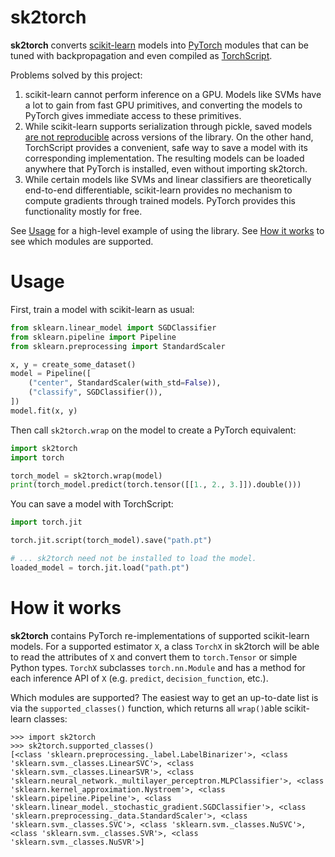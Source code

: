 # sk2torch

**sk2torch** converts [scikit-learn](https://scikit-learn.org/) models into [PyTorch](https://pytorch.org/) modules that can be tuned with backpropagation and even compiled as [TorchScript](https://pytorch.org/docs/stable/jit.html).

Problems solved by this project:
 1. scikit-learn cannot perform inference on a GPU. Models like SVMs have a lot to gain from fast GPU primitives, and converting the models to PyTorch gives immediate access to these primitives.
 2. While scikit-learn supports serialization through pickle, saved models [are not reproducible](https://scikit-learn.org/stable/modules/model_persistence.html) across versions of the library. On the other hand, TorchScript provides a convenient, safe way to save a model with its corresponding implementation. The resulting models can be loaded anywhere that PyTorch is installed, even without importing sk2torch.
 3. While certain models like SVMs and linear classifiers are theoretically end-to-end differentiable, scikit-learn provides no mechanism to compute gradients through trained models. PyTorch provides this functionality mostly for free.

See [Usage](#usage) for a high-level example of using the library. See [How it works](#how-it-works) to see which modules are supported.

# Usage

First, train a model with scikit-learn as usual:

```python
from sklearn.linear_model import SGDClassifier
from sklearn.pipeline import Pipeline
from sklearn.preprocessing import StandardScaler

x, y = create_some_dataset()
model = Pipeline([
    ("center", StandardScaler(with_std=False)),
    ("classify", SGDClassifier()),
])
model.fit(x, y)
```

Then call `sk2torch.wrap` on the model to create a PyTorch equivalent:

```python
import sk2torch
import torch

torch_model = sk2torch.wrap(model)
print(torch_model.predict(torch.tensor([[1., 2., 3.]]).double()))
```

You can save a model with TorchScript:

```python
import torch.jit

torch.jit.script(torch_model).save("path.pt")

# ... sk2torch need not be installed to load the model.
loaded_model = torch.jit.load("path.pt")
```

# How it works

**sk2torch** contains PyTorch re-implementations of supported scikit-learn models. For a supported estimator `X`, a class `TorchX` in sk2torch will be able to read the attributes of `X` and convert them to `torch.Tensor` or simple Python types. `TorchX` subclasses `torch.nn.Module` and has a method for each inference API of `X` (e.g. `predict`, `decision_function`, etc.).

Which modules are supported? The easiest way to get an up-to-date list is via the `supported_classes()` function, which returns all `wrap()`able scikit-learn classes:

```
>>> import sk2torch
>>> sk2torch.supported_classes()
[<class 'sklearn.preprocessing._label.LabelBinarizer'>, <class 'sklearn.svm._classes.LinearSVC'>, <class 'sklearn.svm._classes.LinearSVR'>, <class 'sklearn.neural_network._multilayer_perceptron.MLPClassifier'>, <class 'sklearn.kernel_approximation.Nystroem'>, <class 'sklearn.pipeline.Pipeline'>, <class 'sklearn.linear_model._stochastic_gradient.SGDClassifier'>, <class 'sklearn.preprocessing._data.StandardScaler'>, <class 'sklearn.svm._classes.SVC'>, <class 'sklearn.svm._classes.NuSVC'>, <class 'sklearn.svm._classes.SVR'>, <class 'sklearn.svm._classes.NuSVR'>]
```
